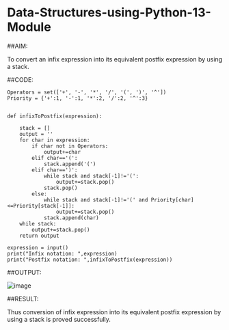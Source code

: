 # Data-Structures-using-Python-13-Module


##AIM:

To convert an infix expression into its equivalent postfix expression by using a stack. 


##CODE:

```
Operators = set(['+', '-', '*', '/', '(', ')', '^'])  
Priority = {'+':1, '-':1, '*':2, '/':2, '^':3} 
 
 
def infixToPostfix(expression): 

    stack = [] 
    output = '' 
    for char in expression:
        if char not in Operators:
            output+=char
        elif char=='(':
            stack.append('(')
        elif char==')':
            while stack and stack[-1]!='(':
                output+=stack.pop()
            stack.pop()
        else:
            while stack and stack[-1]!='(' and Priority[char]<=Priority[stack[-1]]:
                output+=stack.pop()
            stack.append(char)
    while stack:
        output+=stack.pop()
    return output
    
expression = input()
print("Infix notation: ",expression)
print("Postfix notation: ",infixToPostfix(expression))

```


##OUTPUT:

![image](https://github.com/user-attachments/assets/0fdf0065-f275-48b7-ace2-af211b590937)


##RESULT:

Thus conversion of infix expression into its equivalent postfix expression by using a stack is proved successfully.
